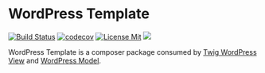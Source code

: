 # WordPress Template
[![Build Status](https://img.shields.io/travis/widoz/wordpress-template/develop.svg?style=flat-square)](https://travis-ci.org/widoz/wordpress-template)
[![codecov](https://img.shields.io/codecov/c/github/widoz/wordpress-template/develop.svg?style=flat-square)](https://codecov.io/gh/widoz/wordpress-template)
[![License Mit](https://img.shields.io/github/license/widoz/wordpress-template.svg?style=flat-square)](https://opensource.org/licenses/MIT)
![](https://img.shields.io/packagist/php-v/symfony/symfony.svg?style=flat-square)

WordPress Template is a composer package consumed by [Twig WordPress View](https://github.com/widoz/twig-wordpress-view) and [WordPress Model](https://github.com/widoz/wordpress-model).
